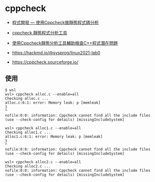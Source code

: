 # cppcheck

* [程式開發 — 使用Cppcheck做靜態程式碼分析](https://medium.com/@sepfy95/%E7%A8%8B%E5%BC%8F%E9%96%8B%E7%99%BC-%E4%BD%BF%E7%94%A8cppcheck%E5%81%9A%E9%9D%9C%E6%85%8B%E7%A8%8B%E5%BC%8F%E7%A2%BC%E5%88%86%E6%9E%90-8ccc4b1b4462)
* [cppcheck 靜態程式分析工具](https://ivan7645.github.io/2016/07/01/linux_cppcheck/)
* [使用Cppcheck靜態分析工具輔助檢查C++程式潛在問題](https://dotblogs.com.tw/larrynung/2011/10/29/47866)

* https://hackmd.io/@sysprog/linux2021-lab0

* https://cppcheck.sourceforge.io/


## 使用

```
$ wsl
wsl> cppcheck alloc.c --enable=all
Checking alloc.c ...
alloc.c:6:1: error: Memory leak: p [memleak]
}
^
nofile:0:0: information: Cppcheck cannot find all the include files (use --check-config for details) [missingIncludeSystem]

wsl> cppcheck alloc1.c --enable=all
Checking alloc1.c ...
alloc1.c:6:1: error: Memory leak: p [memleak]
}
^
nofile:0:0: information: Cppcheck cannot find all the include files (use --check-config for details) [missingIncludeSystem]

wsl> cppcheck alloc2.c --enable=all
Checking alloc2.c ...
nofile:0:0: information: Cppcheck cannot find all the include files (use --check-config for details) [missingIncludeSystem]
```